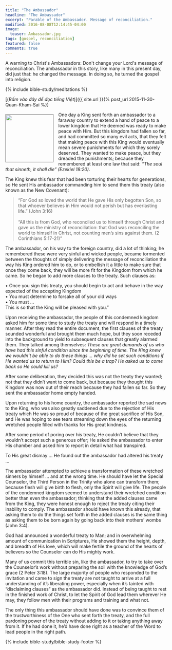 ```yaml
---
title: "The Ambassador"
headline: "The Ambassador"
excerpt: "Parable of the Ambassador. Message of reconciliation."
modified: 2016-08-08T12:14:45-04:00
image: 
  teaser: Ambassador.jpg
tags: [gospel, reconciliation]
featured: false
comments: true
---
```


<!--more-->

<!-- ##################### PLACEHOLDER ################### -->

A warning to Christ's Ambassadors: Don't change your Lord's message of reconciliation. The ambassador in this story, like many in this present day, did just that: he changed the message. In doing so, he turned the gospel into religion.


{% include bible-study/meditations %}

[(<em>Bấm vào đây để đọc tiếng Việt</em>)]({{ site.url }}{% post_url 2015-11-30-Quan-Kham-Sai %})

<div>
<p>
<img alt src="{{ site.url }}/assets/images/Ambassador.jpg" style="border: 1px solid #888888; margin: 7px 15px 0px 0px; max-width: 100%; height: 148px; padding: 0px; float: left;">
One day a King sent forth an ambassador to a faraway country to extend a hand of peace to a lower kingdom that He deemed was ready to make peace with Him. But this kingdom had fallen so far, and had committed so many evil acts, that they felt that making peace with this King would eventually mean severe punishments for which they sorely deserved. They wanted to make peace, but they dreaded the punishments; because they remembered at least one law that said: <em>“The soul that sinneth, it shall die” (Ezekiel 18:20)</em>.
</p>
</div>

The King knew this fear that had been torturing their hearts for generations, so He sent His ambassador commanding him to send them this treaty (also known as the New Covenant):

> “For God so loved the world that He gave His only begotten Son, so that whoever believes in Him would not perish but has everlasting life.” (John 3:16)
<br /><br />
“All this is from God, who reconciled us to himself through Christ and gave us the ministry of reconciliation: that God was reconciling the world to himself in Christ, not counting men’s sins against them. (2  Corinthians 5:17-21)”

The ambassador, on his way to the foreign country, did a lot of thinking; he remembered these were very sinful and wicked people, became tormented between the thoughts of simply delivering the message of reconciliation the way his King ordered him to do, or to embellish it a little to make sure that once they come back, they will be more fit for the Kingdom from which he came. So he began to add more clauses to the treaty. Such clauses as:

<p class="blockquote">
&bull; Once you sign this treaty, you should begin to act and behave in the way expected of the accepting Kingdom<br />
&bull; You must determine to forsake all of your old ways<br />
&bull; You must … 
<br />
This is so that the King will be pleased with you.”
</p>

Upon receiving the ambassador, the people of this condemned kingdom asked him for some time to study the treaty and will respond in a timely manner. After they read the entire document, the first clauses of the treaty sounded wonderful and brought them much hope, but they soon receded into the background to yield to subsequent clauses that greatly alarmed them. They talked among themselves: <em>These are great demands of us who have had this sinful condition since the beginning of time. The King knew we wouldn’t be able to do these things … why did he set such conditions if He wanted us to return to Him? Could this be a trap? He asked us to come back so He could kill us?</em>

After some deliberation, they decided this was not the treaty they wanted; not that they didn’t want to come back, but because they thought this Kingdom was now out of their reach because they had fallen so far. So they sent the ambassador home empty handed.

Upon returning to his home country, the ambassador reported the sad news to the King, who was also greatly saddened due to the rejection of His treaty which He was so proud of because of the great sacrifice of His Son, and He was hoping to see tears streaming down the eyes of the returning wretched people filled with thanks for His great kindness.

After some period of poring over his treaty, He couldn’t believe that they wouldn’t accept such a generous offer; He asked the ambassador to enter His chamber and asked him to report in detail what had transpired.

To His great dismay … He found out the ambassador had altered his treaty …

The ambassador attempted to achieve a transformation of these wretched sinners by himself … and at the wrong time. He should have let the Special Counselor, the Third Person in the Trinity who alone can transform them; because flesh will give birth to flesh, only the Spirit will give life. The people of the condemned kingdom seemed to understand their wretched condition better than even the ambassador; thinking that the added clauses came from the King, they were honest enough to reject the treaty citing their inability to comply. The ambassador should have known this already, that asking them to do the things set forth in the added clauses is the same thing as asking them to be born again by going back into their mothers’ wombs (John 3:4).

God had announced a wonderful treaty to Man; and in overwhelming amount of communication in Scriptures, He showed them the height, depth, and breadth of His love, which will make fertile the ground of the hearts of believers so the Counselor can do His mighty work.

Many of us commit this terrible sin, like the ambassador, to try to take over the Counselor’s work without preparing the soil with the knowledge of God’s grace (2 Peter 3:18). The large majority of people who responded to the invitation and came to sign the treaty are not taught to arrive at a full understanding of it’s liberating power, especially when it’s tainted with “disclaiming clauses” as the ambassador did. Instead of being taught to rest in the finished work of Christ, to let the Spirit of God lead them wherever He may, they follow men with their programs and training and what not.

The only thing this ambassador should have done was to convince them of the trustworthiness of the One who sent forth the treaty, and the full pardoning power of the treaty without adding to it or taking anything away from it. If he had done it, he’d have done right as a teacher of the Word to lead people in the right path.

{% include bible-study/bible-study-footer %}
